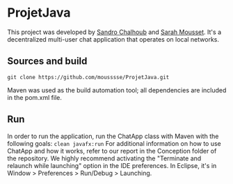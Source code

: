 # ProjetJava
This project was developed by [Sandro Chalhoub](https://github.com/54ndro18) and [Sarah Mousset](https://github.com/mousssse). It's a decentralized multi-user chat application that operates on local networks.

## Sources and build
```
git clone https://github.com/mousssse/ProjetJava.git
```
Maven was used as the build automation tool; all dependencies are included in the pom.xml file.

## Run
In order to run the application, run the ChatApp class with Maven with the following goals: ```clean javafx:run```
For additional information on how to use ChatApp and how it works, refer to our report in the Conception folder of the repository.
We highly recommend activating the "Terminate and relaunch while launching" option in the IDE preferences. In Eclipse, it's in Window > Preferences > Run/Debug > Launching. 
